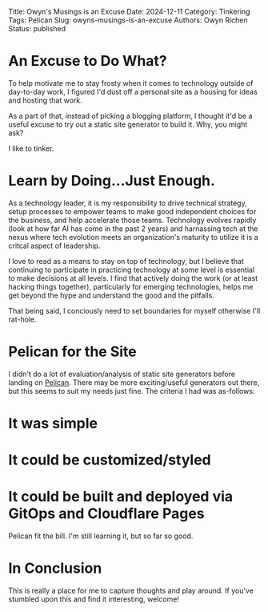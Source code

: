 Title: Owyn's Musings is an Excuse
Date: 2024-12-11
Category: Tinkering
Tags: Pelican
Slug: owyns-musings-is-an-excuse
Authors: Owyn Richen
Status: published

# An Excuse to Do What?

To help motivate me to stay frosty when it comes to technology outside of day-to-day work, I figured I'd dust off
a personal site as a housing for ideas and hosting that work.

As a part of that, instead of picking a blogging platform, I thought it'd be a useful excuse to try
out a static site generator to build it. Why, you might ask?

I like to tinker.

# Learn by Doing...Just Enough.

As a technology leader, it is my responsibility to drive technical strategy, setup processes to empower teams
to make good independent choices for the business, and help accelerate those teams. Technology evolves rapidly
(look at how far AI has come in the past 2 years) and harnassing tech at the nexus where tech evolution
 meets an organization's maturity to utilize it is a critcal aspect of leadership.

I love to read as a means to stay on top of technology, but I believe that continuing to participate in
practicing technology at some level is essential to make decisions at all levels. I find that actively doing the work
(or at least hacking things together), particularly for emerging technologies, helps me get beyond the hype
and understand the good and the pitfalls.

That being said, I conciously need to set boundaries for myself otherwise I'll rat-hole.

# Pelican for the Site

I didn't do a lot of evaluation/analysis of static site generators before landing on
[Pelican](https://docs.getpelican.com/en/stable/quickstart.html). There may be more exciting/useful generators
out there, but this seems to suit my needs just fine.  The criteria I had was as-follows:

# It was simple
# It could be customized/styled
# It could be built and deployed via GitOps and Cloudflare Pages

Pelican fit the bill.  I'm still learning it, but so far so good.

# In Conclusion

This is really a place for me to capture thoughts and play around. If you've stumbled upon this and find it
interesting, welcome!